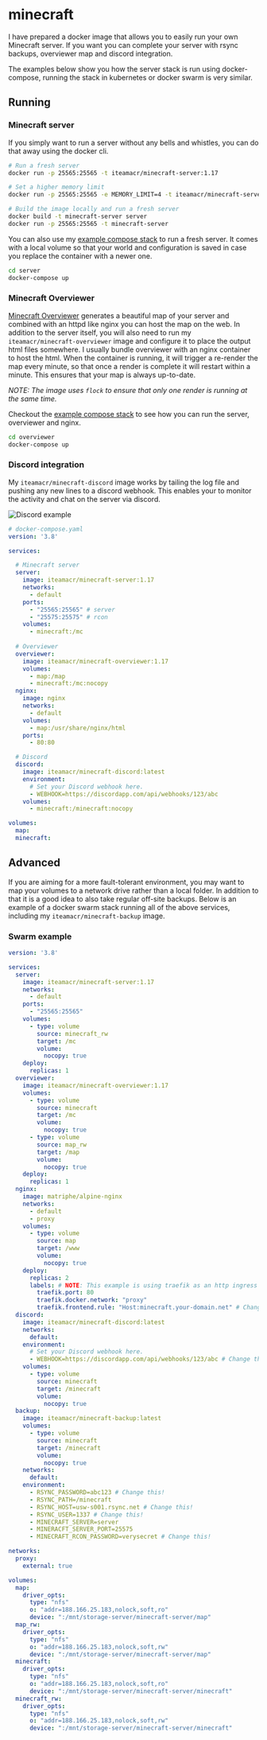 # minecraft

I have prepared a docker image that allows you to easily run your own Minecraft server. If you want you can complete your server with rsync backups, overviewer map and discord integration.

The examples below show you how the server stack is run using docker-compose, running the stack in kubernetes or docker swarm is very similar.

## Running

### Minecraft server

If you simply want to run a server without any bells and whistles, you can do that away using the docker cli.

```bash
# Run a fresh server
docker run -p 25565:25565 -t iteamacr/minecraft-server:1.17

# Set a higher memory limit
docker run -p 25565:25565 -e MEMORY_LIMIT=4 -t iteamacr/minecraft-server:1.17

# Build the image locally and run a fresh server
docker build -t minecraft-server server
docker run -p 25565:25565 -t minecraft-server
```

You can also use my [example compose stack](https://github.com/alexanderczigler/minecraft/blob/master/server/docker-compose.yaml) to run a fresh server. It comes with a local volume so that your world and configuration is saved in case you replace the container with a newer one.

```bash
cd server
docker-compose up
```

### Minecraft Overviewer

[Minecraft Overviewer](http://docs.overviewer.org/en/latest/) generates a beautiful map of your server and combined with an httpd like nginx you can host the map on the web. In addition to the server itself, you will also need to run my `iteamacr/minecraft-overviewer` image and configure it to place the output html files somewhere. I usually bundle overviewer with an nginx container to host the html. When the container is running, it will trigger a re-render the map every minute, so that once a render is complete it will restart within a minute. This ensures that your map is always up-to-date.

*NOTE: The image uses `flock` to ensure that only one render is running at the same time.*

Checkout the [example compose stack](https://github.com/alexanderczigler/minecraft/blob/master/overviewer/docker-compose.yaml) to see how you can run the server, overviewer and nginx.

```bash
cd overviewer
docker-compose up
```

### Discord integration

My `iteamacr/minecraft-discord` image works by tailing the log file and pushing any new lines to a discord webhook. This enables your to monitor the activity and chat on the server via discord.

![Discord example](https://raw.githubusercontent.com/alexanderczigler/minecraft/master/discord/example.png)

```yaml
# docker-compose.yaml
version: '3.8'

services:

  # Minecraft server
  server:
    image: iteamacr/minecraft-server:1.17
    networks:
      - default
    ports:
      - "25565:25565" # server
      - "25575:25575" # rcon
    volumes:
      - minecraft:/mc
  
  # Overviewer
  overviewer:
    image: iteamacr/minecraft-overviewer:1.17
    volumes:
      - map:/map
      - minecraft:/mc:nocopy
  nginx:
    image: nginx
    networks:
      - default
    volumes:
      - map:/usr/share/nginx/html
    ports:
      - 80:80

  # Discord
  discord:
    image: iteamacr/minecraft-discord:latest
    environment:
      # Set your Discord webhook here.
      - WEBHOOK=https://discordapp.com/api/webhooks/123/abc
    volumes:
      - minecraft:/minecraft:nocopy

volumes:
  map:
  minecraft:
```

## Advanced

If you are aiming for a more fault-tolerant environment, you may want to map your volumes to a network drive rather than a local folder. In addition to that it is a good idea to also take regular off-site backups. Below is an example of a docker swarm stack running all of the above services, including my `iteamacr/minecraft-backup` image.

### Swarm example

```yaml
version: '3.8'

services:
  server:
    image: iteamacr/minecraft-server:1.17
    networks:
      - default
    ports:
      - "25565:25565"
    volumes:
      - type: volume
        source: minecraft_rw
        target: /mc
        volume:
          nocopy: true
    deploy:
      replicas: 1
  overviewer:
    image: iteamacr/minecraft-overviewer:1.17
    volumes:
      - type: volume
        source: minecraft
        target: /mc
        volume:
          nocopy: true
      - type: volume
        source: map_rw
        target: /map
        volume:
          nocopy: true
    deploy:
      replicas: 1
  nginx:
    image: matriphe/alpine-nginx
    networks:
      - default
      - proxy
    volumes:
      - type: volume
        source: map
        target: /www
        volume:
          nocopy: true
    deploy:
      replicas: 2
      labels: # NOTE: This example is using traefik as an http ingress
        traefik.port: 80
        traefik.docker.network: "proxy"
        traefik.frontend.rule: "Host:minecraft.your-domain.net" # Change this!
  discord:
    image: iteamacr/minecraft-discord:latest
    networks:
      default:
    environment:
      # Set your Discord webhook here.
      - WEBHOOK=https://discordapp.com/api/webhooks/123/abc # Change this!
    volumes:
      - type: volume
        source: minecraft
        target: /minecraft
        volume:
          nocopy: true
  backup:
    image: iteamacr/minecraft-backup:latest
    volumes:
      - type: volume
        source: minecraft
        target: /minecraft
        volume:
          nocopy: true
    networks:
      default:
    environment:
      - RSYNC_PASSWORD=abc123 # Change this!
      - RSYNC_PATH=/minecraft
      - RSYNC_HOST=usw-s001.rsync.net # Change this!
      - RSYNC_USER=1337 # Change this!
      - MINECRAFT_SERVER=server
      - MINERACFT_SERVER_PORT=25575
      - MINECRAFT_RCON_PASSWORD=verysecret # Change this!

networks:
  proxy:
    external: true

volumes:
  map:
    driver_opts:
      type: "nfs"
      o: "addr=188.166.25.183,nolock,soft,ro"
      device: ":/mnt/storage-server/minecraft-server/map"
  map_rw:
    driver_opts:
      type: "nfs"
      o: "addr=188.166.25.183,nolock,soft,rw"
      device: ":/mnt/storage-server/minecraft-server/map"
  minecraft:
    driver_opts:
      type: "nfs"
      o: "addr=188.166.25.183,nolock,soft,ro"
      device: ":/mnt/storage-server/minecraft-server/minecraft"
  minecraft_rw:
    driver_opts:
      type: "nfs"
      o: "addr=188.166.25.183,nolock,soft,rw"
      device: ":/mnt/storage-server/minecraft-server/minecraft"

```
